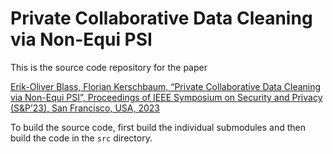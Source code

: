 # Private Collaborative Data Cleaning via Non-Equi PSI

This is the source code repository for the paper 

[Erik-Oliver Blass, Florian Kerschbaum, “Private Collaborative Data Cleaning via Non-Equi PSI”, Proceedings of IEEE Symposium on Security and Privacy (S&P’23), San Francisco, USA, 2023](https://eprint.iacr.org/2022/1465.pdf)

To build the source code, first build the individual submodules and then build the code in the `src` directory.
